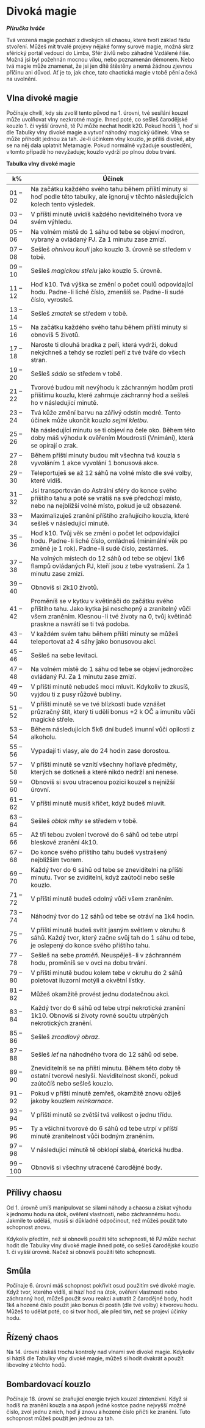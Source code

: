 # Divoká magie

***Příručka hráče***
  
Tvá vrozená magie pochází z divokých sil chaosu, které tvoří základ řádu stvoření. Můžeš mít trvalé projevy nějaké formy surové magie, možná skrz sférický portál vedoucí do Limba, Sfér živlů nebo záhadné Vzdálené říše. Možná jsi byl požehnán mocnou vílou, nebo poznamenán démonem. Nebo tvá magie může znamenat, že jsi jen dítě štěstěny a nemá žádnou zjevnou příčinu ani důvod. Ať je to, jak chce, tato chaotická magie v tobě pění a čeká na uvolnění.
  
## Vlna divoké magie
  
Počínaje chvílí, kdy sis zvolil tento původ na 1. úrovni, tvé sesílání kouzel může uvolňovat vlny nezkrotné magie. Ihned poté, co sešleš čarodějské kouzlo 1. či vyšší úrovně, tě PJ může nechat hodit k20. Pokud hodíš 1, hoď si dle Tabulky vlny divoké magie a vytvoř náhodný magický účinek. Vlna se může přihodit jednou za tah. Je-li účinkem vlny kouzlo, je příliš divoké, aby se na něj dala uplatnit Metamagie. Pokud normálně vyžaduje soustředění, v tomto případě ho nevyžaduje; kouzlo vydrží po plnou dobu trvání.

**Tabulka vlny divoké magie**

| k% | Účinek |
| --- | --- |
| 01 – 02 | Na začátku každého svého tahu během příští minuty si hoď podle této tabulky, ale ignoruj v těchto následujících kolech tento výsledek. |
| 03 – 04 | V příští minutě uvidíš každého neviditelného tvora ve svém výhledu. |
| 05 – 06 | Na volném místě do 1 sáhu od tebe se objeví modron, vybraný a ovládaný PJ. Za 1 minutu zase zmizí. |
| 07 – 08 | Sešleš *ohnivou kouli* jako kouzlo 3. úrovně se středem v tobě. |
| 09 – 10 | Sešleš *magickou střelu* jako kouzlo 5. úrovně. |
| 11 – 12 | Hoď k10. Tvá výška se změní o počet coulů odpovídající hodu. Padne-li liché číslo, zmenšíš se. Padne-li sudé číslo, vyrosteš. |
| 13 – 14 | Sešleš *zmatek* se středem v tobě. |
| 15 – 16 | Na začátku každého svého tahu během příští minuty si obnovíš 5 životů. |
| 17 – 18 | Naroste ti dlouhá bradka z peří, která vydrží, dokud nekýchneš a tehdy se rozletí peří z tvé tváře do všech stran. |
| 19 – 20 | Sešleš *sádlo* se středem v tobě. |
| 21 – 22 | Tvorové budou mít nevýhodu k záchranným hodům proti příštímu kouzlu, které zahrnuje záchranný hod a sešleš ho v následující minutě. |
| 23 – 24 | Tvá kůže změní barvu na zářivý odstín modré. Tento účinek může ukončit kouzlo *sejmi kletbu*. |
| 25 – 26 | Na následující minutu se ti objeví na čele oko. Během této doby máš výhodu k ověřením Moudrosti (Vnímání), která se opírají o zrak. |
| 27 – 28 | Během příští minuty budou mít všechna tvá kouzla s vyvoláním 1 akce vyvolání 1 bonusová akce. |
| 29 – 30 | Teleportuješ se až 12 sáhů na volné místo dle své volby, které vidíš. |
| 31 – 32 | Jsi transportován do Astrální sféry do konce svého příštího tahu a poté se vrátíš na své předchozí místo, nebo na nejbližší volné místo, pokud je už obsazené. |
| 33 – 34 | Maximalizuješ zranění příštího zraňujícího kouzla, které sešleš v následující minutě. |
| 35 – 36 | Hoď k10. Tvůj věk se změní o počet let odpovídající hodu. Padne-li liché číslo, omládneš (minimální věk po změně je 1 rok). Padne-li sudé číslo, zestárneš. |
| 37 – 38 | Na volných místech do 12 sáhů od tebe se objeví 1k6 flampů ovládaných PJ, kteří jsou z tebe vystrašení. Za 1 minutu zase zmizí. |
| 39 – 40 | Obnovíš si 2k10 životů. |
| 41 – 42 | Proměníš se v kytku v květináči do začátku svého příštího tahu. Jako kytka jsi neschopný a zranitelný vůči všem zraněním. Klesnou-li tvé životy na 0, tvůj květináč praskne a navrátí se ti tvá podoba. |
| 43 – 44 | V každém svém tahu během příští minuty se můžeš teleportovat až 4 sáhy jako bonusovou akci. |
| 45 – 46 | Sešleš na sebe levitaci. |
| 47 – 48 | Na volném místě do 1 sáhu od tebe se objeví jednorožec ovládaný PJ. Za 1 minutu zase zmizí. |
| 49 – 50 | V příští minutě nebudeš moci mluvit. Kdykoliv to zkusíš, vyjdou ti z pusy růžové bubliny. |
| 51 – 52 | V příští minutě se ve tvé blízkosti bude vznášet průzračný štít, který ti udělí bonus +2 k OČ a imunitu vůči magické střele. |
| 53 – 54 | Během následujících 5k6 dní budeš imunní vůči opilosti z alkoholu. |
| 55 – 56 | Vypadají ti vlasy, ale do 24 hodin zase dorostou. |
| 57 – 58 | V příští minutě se vznítí všechny hořlavé předměty, kterých se dotkneš a které nikdo nedrží ani nenese. |
| 59 – 60 | Obnovíš si svou utracenou pozici kouzel s nejnižší úrovní. |
| 61 – 62 | V příští minutě musíš křičet, když budeš mluvit. |
| 63 – 64 | Sešleš *oblak mlhy* se středem v tobě. |
| 65 – 66 | Až tři tebou zvolení tvorové do 6 sáhů od tebe utrpí bleskové zranění 4k10. |
| 67 – 68 | Do konce svého příštího tahu budeš vystrašený nejbližším tvorem. |
| 69 – 70 | Každý tvor do 6 sáhů od tebe se zneviditelní na příští minutu. Tvor se zviditelní, když zaútočí nebo sešle kouzlo. |
| 71 – 72 | V příští minutě budeš odolný vůči všem zraněním. |
| 73 – 74 | Náhodný tvor do 12 sáhů od tebe se otráví na 1k4 hodin. |
| 75 – 76 | V příští minutě budeš svítit jasným světlem v okruhu 6 sáhů. Každý tvor, který začne svůj tah do 1 sáhu od tebe, je oslepený do konce svého příštího tahu. |
| 77 – 78 | Sešleš na sebe *proměň*. Neuspěješ-li v záchranném hodu, proměníš se v ovci na dobu trvání. |
| 79 – 80 | V příští minutě budou kolem tebe v okruhu do 2 sáhů poletovat iluzorní motýli a okvětní lístky. |
| 81 – 82 | Můžeš okamžitě provést jednu dodatečnou akci. |
| 83 – 84 | Každý tvor do 6 sáhů od tebe utrpí nekrotické zranění 1k10. Obnovíš si životy rovné součtu utrpěných nekrotických zranění. |
| 85 – 86 | Sešleš *zrcadlový obraz*. |
| 87 – 88 | Sešleš *leť* na náhodného tvora do 12 sáhů od sebe. |
| 89 – 90 | Zneviditelníš se na příští minutu. Během této doby tě ostatní tvorové neslyší. Neviditelnost skončí, pokud zaútočíš nebo sešleš kouzlo. |
| 91 – 92 | Pokud v příští minutě zemřeš, okamžitě znovu ožiješ jakoby kouzlem *reinkarnace*. |
| 93 – 94 | V příští minutě se zvětší tvá velikost o jednu třídu. |
| 95 – 96 | Ty a všichni tvorové do 6 sáhů od tebe utrpí v příští minutě zranitelnost vůči bodným zraněním. |
| 97 – 98 | V následující minutě tě obklopí slabá, éterická hudba. |
| 99 – 100 | Obnovíš si všechny utracené čarodějné body. |
  
## Přílivy chaosu
  
Od 1. úrovně umíš manipulovat se silami náhody a chaosu a získat výhodu k jednomu hodu na útok, ověření vlastnosti, nebo záchrannému hodu. Jakmile to uděláš, musíš si důkladně odpočinout, než můžeš použít tuto schopnost znovu.
  
Kdykoliv předtím, než si obnovíš použití této schopnosti, tě PJ může nechat hodit dle Tabulky vlny divoké magie ihned poté, co sešleš čarodějské kouzlo 1. či vyšší úrovně. Načež si obnovíš použití této schopnosti.
  
## Smůla
  
Počínaje 6. úrovní máš schopnost pokřivit osud použitím své divoké magie. Když tvor, kterého vidíš, si hází hod na útok, ověření vlastnosti nebo záchranný hod, můžeš použít svou reakci a utratit 2 čarodějné body, hodit 1k4 a hozené číslo použít jako bonus či postih (dle tvé volby) k tvorovu hodu. Můžeš to udělat poté, co si tvor hodí, ale před tím, než se projeví účinky hodu.
  
## Řízený chaos
  
Na 14. úrovni získáš trochu kontroly nad vlnami své divoké magie. Kdykoliv si házíš dle Tabulky vlny divoké magie, můžeš si hodit dvakrát a použít libovolný z těchto hodů.
  
## Bombardovací kouzlo
  
Počínaje 18. úrovní se zraňující energie tvých kouzel zintenzivní. Když si hodíš na zranění kouzla a na aspoň jedné kostce padne nejvyšší možné číslo, zvol jednu z nich, hoď jí znovu a hozené číslo přičti ke zranění. Tuto schopnost můžeš použít jen jednou za tah.
